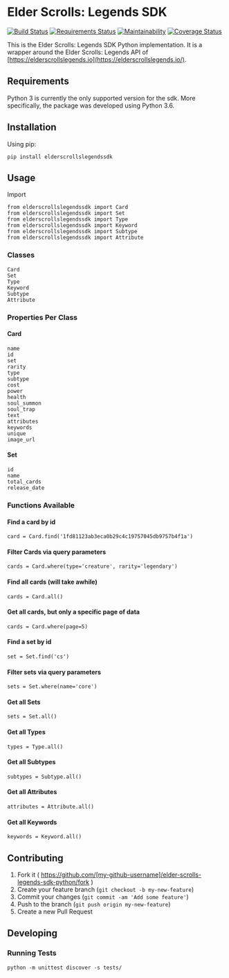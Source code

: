 # Elder Scrolls: Legends SDK

[![Build Status](https://travis-ci.org/ElderScrollsLegends/elder-scrolls-legends-sdk-python.svg?branch=master)](https://travis-ci.org/ElderScrollsLegends/elder-scrolls-legends-sdk-python)
[![Requirements Status](https://requires.io/github/ElderScrollsLegends/elder-scrolls-legends-sdk-python/requirements.svg?branch=master)](https://requires.io/github/ElderScrollsLegends/elder-scrolls-legends-sdk-python/requirements/?branch=master)
[![Maintainability](https://api.codeclimate.com/v1/badges/ef27076576eb0104d265/maintainability)](https://codeclimate.com/github/ElderScrollsLegends/elder-scrolls-legends-sdk-python/maintainability)
[![Coverage Status](https://coveralls.io/repos/github/ElderScrollsLegends/elder-scrolls-legends-sdk-python/badge.svg?branch=master)](https://coveralls.io/github/ElderScrollsLegends/elder-scrolls-legends-sdk-python?branch=master)

This is the Elder Scrolls: Legends SDK Python implementation. It is a wrapper around the Elder Scrolls: Legends API of [https://elderscrollslegends.io](https://elderscrollslegends.io/).

## Requirements
Python 3 is currently the only supported version for the sdk. More specifically, the package was developed using Python 3.6.

## Installation

Using pip:

    pip install elderscrollslegendssdk

## Usage

Import

    from elderscrollslegendssdk import Card
    from elderscrollslegendssdk import Set
    from elderscrollslegendssdk import Type
    from elderscrollslegendssdk import Keyword
    from elderscrollslegendssdk import Subtype
    from elderscrollslegendssdk import Attribute

### Classes

    Card
    Set
    Type
    Keyword
    Subtype
    Attribute

### Properties Per Class

#### Card

    name
    id
    set
    rarity
    type
    subtype
    cost
    power
    health
    soul_summon
    soul_trap
    text
    attributes
    keywords
    unique
    image_url

#### Set

    id
    name
    total_cards
    release_date

### Functions Available

#### Find a card by id

    card = Card.find('1fd81123ab3eca0b29c4c19757045db9757b4f1a')

#### Filter Cards via query parameters

    cards = Card.where(type='creature', rarity='legendary')
    
#### Find all cards (will take awhile)

    cards = Card.all()
    
#### Get all cards, but only a specific page of data

    cards = Card.where(page=5)
    
#### Find a set by id

    set = Set.find('cs')
    
#### Filter sets via query parameters

    sets = Set.where(name='core')
    
#### Get all Sets

    sets = Set.all()
    
#### Get all Types

    types = Type.all()

#### Get all Subtypes

    subtypes = Subtype.all()

#### Get all Attributes

    attributes = Attribute.all()

#### Get all Keywords

    keywords = Keyword.all()

## Contributing

1. Fork it ( https://github.com/[my-github-username]/elder-scrolls-legends-sdk-python/fork )
2. Create your feature branch (`git checkout -b my-new-feature`)
3. Commit your changes (`git commit -am 'Add some feature'`)
4. Push to the branch (`git push origin my-new-feature`)
5. Create a new Pull Request

## Developing

### Running Tests

    python -m unittest discover -s tests/

